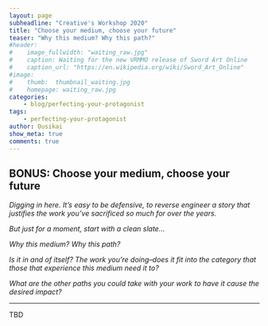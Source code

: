 ```yaml
---
layout: page
subheadline: "Creative's Workshop 2020"
title: "Choose your medium, choose your future"
teaser: "Why this medium? Why this path?"
#header:
#    image_fullwidth: "waiting_raw.jpg"
#    caption: Waiting for the new VRMMO release of Sword Art Online
#    caption_url: "https://en.wikipedia.org/wiki/Sword_Art_Online"
#image:
#    thumb:  thumbnail_waiting.jpg
#    homepage: waiting_raw.jpg
categories:
    - blog/perfecting-your-protagonist
tags:
    - perfecting-your-protagonist
author: Ousikai
show_meta: true
comments: true
---
```

## BONUS: Choose your medium, choose your future
*Digging in here. It’s easy to be defensive, to reverse engineer a story that justifies the work you’ve sacrificed so much for over the years.*

*But just for a moment, start with a clean slate…*

*Why this medium? Why this path?*

*Is it in and of itself? The work you’re doing–does it fit into the category that those that experience this medium need it to?*

*What are the other paths you could take with your work to have it cause the desired impact?*

----

TBD